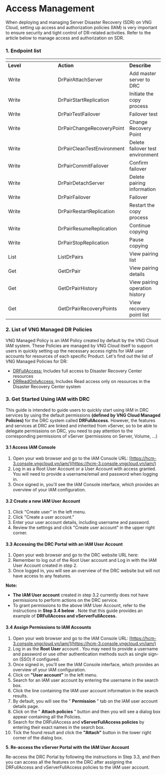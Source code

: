 # Access Management

When deploying and managing Server Disaster Recovery (SDR) on VNG Cloud, setting up access and authorization policies (IAM) is very important to ensure security and tight control of DR-related activities. Refer to the article below to manage access and authorization on SDR.

### 1. Endpoint list <a href="#id-1.-danh-sach-endpoint" id="id-1.-danh-sach-endpoint"></a>

<table data-header-hidden><thead><tr><th width="148"></th><th></th><th></th></tr></thead><tbody><tr><td><strong>Level</strong></td><td><strong>Action</strong></td><td><strong>Describe</strong></td></tr><tr><td>Write</td><td>DrPairAttachServer</td><td>Add master server to DRC</td></tr><tr><td>Write</td><td>DrPairStartReplication</td><td>Initiate the copy process</td></tr><tr><td>Write</td><td>DrPairTestFailover</td><td>Failover test</td></tr><tr><td>Write</td><td>DrPairChangeRecoveryPoint</td><td>Change Recovery Point</td></tr><tr><td>Write</td><td>DrPairCleanTestEnvironment</td><td>Delete failover test environment</td></tr><tr><td>Write</td><td>DrPairCommitFailover</td><td>Confirm failover</td></tr><tr><td>Write</td><td>DrPairDetachServer</td><td>Delete pairing information</td></tr><tr><td>Write</td><td>DrPairFailover</td><td>Failover</td></tr><tr><td>Write</td><td>DrPairRestartReplication</td><td>Restart the copy process</td></tr><tr><td>Write</td><td>DrPairResumeReplication</td><td>Continue copying</td></tr><tr><td>Write</td><td>DrPairStopReplication</td><td>Pause copying</td></tr><tr><td>List</td><td>ListDrPairs</td><td>View pairing list</td></tr><tr><td>Get</td><td>GetDrPair</td><td>View pairing details</td></tr><tr><td>Get</td><td>GetDrPairHistory</td><td>View pairing operation history</td></tr><tr><td>Get</td><td>GetDrPairRecoveryPoints</td><td>View recovery point list</td></tr></tbody></table>

### **2. List of VNG Managed DR Policies** <a href="#iamforvserver-2.danhsachvngmanagedpolicies" id="iamforvserver-2.danhsachvngmanagedpolicies"></a>

VNG Managed Policy is an IAM Policy created by default by the VNG Cloud IAM system. These Policies are managed by VNG Cloud itself to support users in quickly setting up the necessary access rights for IAM user accounts for resources of each specific Product. Let's find out the list of VNG Managed Policies for DR:

* [DRFullAccess:](https://iam.console.vngcloud.vn/policies/76de3567-c57c-4167-b304-9133f9af7daf) Includes full access to Disaster Recovery Center resources
* [DRReadOnlyAccess:](https://iam.console.vngcloud.vn/policies/3d44e007-fcd1-4d6f-85b9-f3981ef286a1) Includes Read access only on resources in the Disaster Recovery Center system

### 3. Get Started Using IAM with DRC <a href="#id-3.-bat-dau-su-dung-iam-voi-drc" id="id-3.-bat-dau-su-dung-iam-voi-drc"></a>

This guide is intended to guide users to quickly start using IAM in DRC services by using the default permissions **(defined by VNG Cloud Managed Policies)** for the DRC system called **DRFullAccess.** However, the features and services at DRC are linked and inherited from vServer, so to be able to delegate permissions on DRC, you need to pay attention to the corresponding permissions of vServer (permissions on Server, Volume, ...)

#### **3.1 Access IAM Console** <a href="#id-3.1-truy-cap-iam-console" id="id-3.1-truy-cap-iam-console"></a>

1. Open your web browser and go to the IAM Console URL: [https://hcm-3.console.vngcloud.vn/iam/](https://hcm-3.console.vngcloud.vn/iam/)
2. Log in as a Root User Account or a User Account with access granted. You will need to provide a username/email and password when logging in.
3. Once signed in, you'll see the IAM Console interface, which provides an overview of your IAM configuration.

#### **3.2 Create a new IAM User Account** <a href="#id-3.2-tao-tai-khoan-nguoi-dung-iam-moi" id="id-3.2-tao-tai-khoan-nguoi-dung-iam-moi"></a>

1. Click "Create user" in the left menu.
2. Click "Create a user account."
3. Enter your user account details, including username and password.
4. Review the settings and click "Create user account" in the upper right corner.

#### **3.3 Accessing the DRC Portal with an IAM User Account** <a href="#id-3.3-truy-cap-cong-thong-tin-drc-voi-tai-khoan-nguoi-dung-iam" id="id-3.3-truy-cap-cong-thong-tin-drc-voi-tai-khoan-nguoi-dung-iam"></a>

1. Open your web browser and go to the DRC website URL here:
2. Remember to log out of the Root User account and Log in with the IAM User Account created in step 2.
3. Once logged in, you will see an overview of the DRC website but will not have access to any features.

**Note:**

* **The IAM User account** created in step 3.2 currently does not have permissions to perform actions on the DRC service.
* To grant permissions to the above IAM User Account, refer to the instructions in **Step 3.4 below** . Note that this guide provides an example of **DRFullAccess and vServerFullAccess.**

#### **3.4 Assign Permissions to IAM Accounts** <a href="#id-3.4-gan-quyen-cho-tai-khoan-iam" id="id-3.4-gan-quyen-cho-tai-khoan-iam"></a>

1. Open your web browser and go to the IAM Console URL: [https://hcm-3.console.vngcloud.vn/iam/](https://hcm-3.console.vngcloud.vn/iam/)
2. Log in as the **Root User** account . You may need to provide a username and password or use other authentication methods such as single sign-on (SSO) if configured.
3. Once signed in, you'll see the IAM Console interface, which provides an overview of your IAM configuration.
4. Click on **"User account"** in the left menu.
5. Search for an IAM user account by entering the username in the search box.
6. Click the line containing the IAM user account information in the search results.
7. By default, you will see the " **Permission** " tab on the IAM user account details page.
8. Click on the " **Attach policies** " button and then you will see a dialog box appear containing all the Policies.
9. Search for the DRFullAccess and **vServerFullAccess policies** by entering their exact names in the search box.
10. Tick ​​the found result and click the **"Attach"** button in the lower right corner of the dialog box.

**5. Re-access the vServer Portal with the IAM User Account**

Re-access the DRC Portal by following the instructions in Step 3.3, and then you can access all the features on the DRC after assigning the DRFullAccess and vServerFullAccess policies to the IAM user account.
